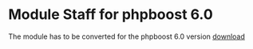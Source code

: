 # Module Staff for phpboost 6.0
The module has to be converted for the phpboost 6.0 version
[download](https://downgit.github.io/#/home?url=https://github.com/babsolune/LabsoWip/tree/master/staff)
